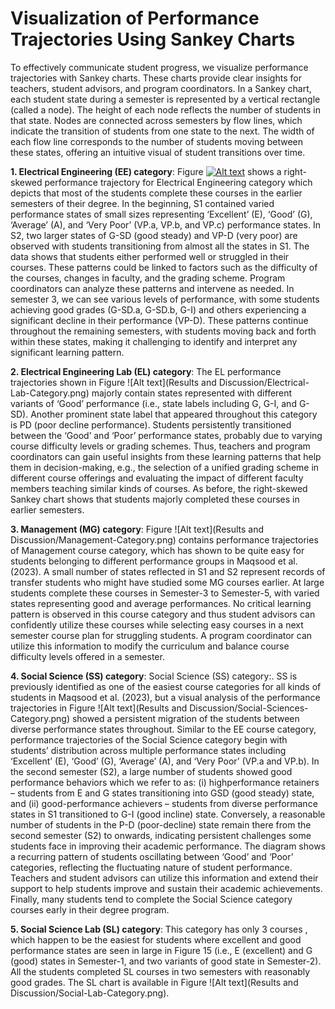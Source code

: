 # Visualization of Performance Trajectories Using Sankey Charts
To effectively communicate student progress, we visualize performance trajectories with Sankey charts. These charts provide clear insights for teachers, student advisors, and program coordinators.
In a Sankey chart, each student state during a semester is represented by a vertical rectangle (called a node). The height of each node reflects the number of students in that state. Nodes are connected across semesters by flow lines, which indicate the transition of students from one state to the next. The width of each flow line corresponds to the number of students moving between these states, offering an intuitive visual of student transitions over time.

**1. Electrical Engineering (EE) category**: Figure [![Alt text](Results%20and%20Discussion/Electrical-Engineering-Category.png)](Results%20and%20Discussion/Electrical-Engineering-Category.png) shows a right-skewed performance trajectory for Electrical Engineering category which depicts that most of the students complete these courses in the earlier semesters of their degree. In the beginning, S1 contained varied performance states of small sizes representing ‘Excellent’ (E), ‘Good’ (G), ‘Average’ (A), and ‘Very Poor’ (VP.a, VP.b, and VP.c) performance states. In S2, two larger states of G-SD (good steady) and VP-D (very poor) are observed with students transitioning from almost all the states in S1. The data shows that students either performed well or struggled in their courses. These patterns could be linked to factors such as the difficulty of the courses, changes in faculty, and the grading scheme. Program coordinators can analyze these patterns and intervene as needed. In semester 3, we can see various levels of performance, with some students achieving good grades (G-SD.a, G-SD.b, G-I) and others experiencing a significant decline in their performance (VP-D). These patterns continue throughout the remaining semesters, with students moving back and forth within these states, making it challenging to identify and interpret any significant learning pattern.

**2. Electrical Engineering Lab (EL) category**: The EL performance trajectories shown in Figure ![Alt text](Results and Discussion/Electrical-Lab-Category.png) majorly contain states represented with different variants of ‘Good’ performance (i.e., state labels including G, G-I, and G-SD). Another prominent state label that appeared throughout this category is PD (poor decline performance). Students persistently transitioned between the ‘Good’ and ‘Poor’ performance states, probably due to varying course difficulty levels or grading schemes. Thus, teachers and program coordinators can gain useful insights from these learning patterns that help them in decision-making, e.g., the selection of a unified grading scheme in different course offerings and evaluating the impact of different faculty members teaching similar kinds of courses. As before, the right-skewed Sankey chart shows that students majorly completed these courses in earlier semesters.

**3. Management (MG) category**: Figure ![Alt text](Results and Discussion/Management-Category.png) contains performance trajectories of Management course category, which has shown to be quite easy for students belonging to different performance groups in Maqsood et al. (2023). A small number of states reflected in S1 and S2 represent records of transfer students who might have studied some MG courses earlier. At large students complete these courses in Semester-3 to Semester-5, with varied states representing good and average performances. No critical learning pattern is observed in this course category and thus student advisors can confidently utilize these courses while selecting easy courses in a next semester course plan for struggling students. A program coordinator can utilize this information to modify the curriculum and balance course difficulty levels offered in a semester.

**4. Social Science (SS) category**: Social Science (SS) category:. SS is previously identified as one of the easiest course categories for all kinds of students in Maqsood et al. (2023), but a visual analysis of the performance trajectories in Figure ![Alt text](Results and Discussion/Social-Sciences-Category.png) showed a persistent migration of the students between diverse performance states throughout.
Similar to the EE course category, performance trajectories of the Social Science category begin with students’ distribution across multiple performance states including ‘Excellent’ (E), ‘Good’ (G), ‘Average’ (A), and ‘Very Poor’ (VP.a and VP.b). In the second semester (S2), a large number of students showed good performance behaviors which we refer to as: (i) highperformance retainers – students from E and G states transitioning into GSD (good steady) state, and (ii) good-performance achievers – students from diverse performance states in S1 transitioned to G-I (good incline) state. Conversely, a reasonable number of students in the P-D (poor-decline) state remain there from the second semester (S2) to onwards, indicating persistent challenges some students face in improving their academic performance. The diagram shows a recurring pattern of students oscillating between ‘Good’ and ‘Poor’ categories, reflecting the fluctuating nature of student performance. Teachers and student advisors can utilize this information and extend their support to help students improve and sustain their academic achievements. Finally, many students tend to complete the Social Science category courses early in their degree program.

**5. Social Science Lab (SL) category**: This category has only 3 courses , which happen to be the easiest for students where excellent and good performance states are seen in large in Figure 15 (i.e., E (excellent) and G (good) states in Semester-1, and two variants of good state in Semester-2). All the students completed SL courses in two semesters with reasonably good grades. The SL chart is available in Figure ![Alt text](Results and Discussion/Social-Lab-Category.png).
